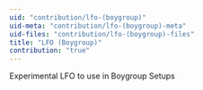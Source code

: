 ```yaml
---
uid: "contribution/lfo-(boygroup)"
uid-meta: "contribution/lfo-(boygroup)-meta"
uid-files: "contribution/lfo-(boygroup)-files"
title: "LFO (Boygroup)"
contribution: "true"
---
```


Experimental LFO to use in Boygroup Setups